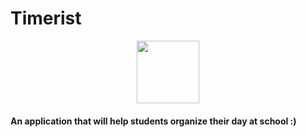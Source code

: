 # Timerist
<p align="center"><img height=100 src="https://github.com/DaEliteCoder/Timerist/blob/main/alarm.gif"/></p>
<p align="center"><h4>An application that will help students organize their day at school :)<h4></p>
